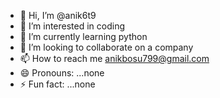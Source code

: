 - 👋 Hi, I’m @anik6t9
- 👀 I’m interested in coding
- 🌱 I’m currently learning python
- 💞️ I’m looking to collaborate on a company
- 📫 How to reach me anikbosu799@gmail.com
- 😄 Pronouns: ...none
- ⚡ Fun fact: ...none

<!---
anik6t9/anik6t9 is a ✨ special ✨ repository because its `README.md` (this file) appears on your GitHub profile.
You can click the Preview link to take a look at your changes.
--->
